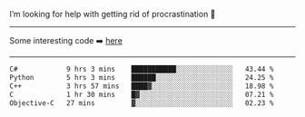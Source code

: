 I’m looking for help with getting rid of procrastination 🤔

-----

Some interesting code :arrow_right: [here](https://github.com/zhen8838/playground)

-----

<!--START_SECTION:waka-->

```txt
C#            9 hrs 3 mins    ███████████░░░░░░░░░░░░░░   43.44 %
Python        5 hrs 3 mins    ██████░░░░░░░░░░░░░░░░░░░   24.25 %
C++           3 hrs 57 mins   ████▓░░░░░░░░░░░░░░░░░░░░   18.98 %
C             1 hr 30 mins    █▓░░░░░░░░░░░░░░░░░░░░░░░   07.21 %
Objective-C   27 mins         ▓░░░░░░░░░░░░░░░░░░░░░░░░   02.23 %
```

<!--END_SECTION:waka-->

<!--
**zhen8838/zhen8838** is a ✨ _special_ ✨ repository because its `README.md` (this file) appears on your GitHub profile.

Here are some ideas to get you started:

- 🔭 I’m currently working on ...
- 🌱 I’m currently learning ...
- 👯 I’m looking to collaborate on ...
 ...
- 💬 Ask me about ...
- 📫 How to reach me: ...
- 😄 Pronouns: ...
- ⚡ Fun fact: ...
-->
